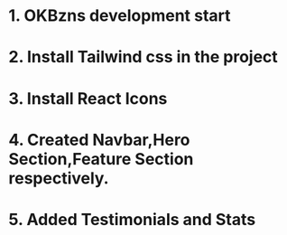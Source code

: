 # 1. OKBzns development start 
# 2. Install Tailwind css in the project
# 3. Install React Icons
# 4. Created Navbar,Hero Section,Feature Section respectively.
# 5. Added Testimonials and Stats